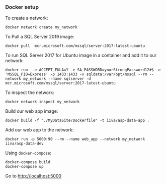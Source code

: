 ### Docker setup ###

To create a network:

```
docker network create my_network
```

To Pull a SQL Server 2019 image:
```
docker pull  mcr.microsoft.com/mssql/server:2017-latest-ubuntu
```

To run SQL Server 2017 for Ubuntu image in a container and add it to our network:

```
docker run  -e ACCEPT_EULA=Y -e SA_PASSWORD=yourStrongPassword12#$ -e 'MSSQL_PID=Express' -p 1433:1433 -v sqldata:/var/opt/mssql --rm --network my_network --name sqlserver -d  mcr.microsoft.com/mssql/server:2017-latest-ubuntu
```

To inspect the network:
```
docker network inspect my_network
```

Build our web app image:
```
docker build -f "./MyDataSite/Dockerfile" -t iiva/asp-data-app .
```

Add our web app to the network:
```
docker run -p 5000:90 --rm --name web_app --network my_network iiva/asp-data-dev
```

Using `docker-compose`:
```
docker-compose build
docker-compose up
```

Go to [http://localhost:5000](http://localhost:5000)
